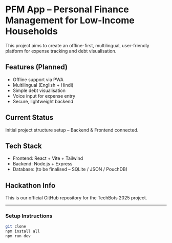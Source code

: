 # PFM App – Personal Finance Management for Low-Income Households

This project aims to create an offline-first, multilingual, user-friendly platform for expense tracking and debt visualisation.

## Features (Planned)
- Offline support via PWA
- Multilingual (English + Hindi)
- Simple debt visualisation
- Voice input for expense entry
- Secure, lightweight backend

## Current Status
Initial project structure setup – Backend & Frontend connected.

## Tech Stack
- Frontend: React + Vite + Tailwind
- Backend: Node.js + Express
- Database: (to be finalised – SQLite / JSON / PouchDB)

## Hackathon Info
This is our official GitHub repository for the TechBots 2025 project.

---

### Setup Instructions
```bash
git clone 
npm install all
npm run dev
